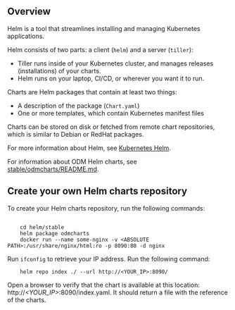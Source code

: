 ## Overview

Helm is a tool that streamlines installing and managing Kubernetes applications. 

Helm consists of two parts: a client (`helm`) and a server (`tiller`):
- Tiller runs inside of your Kubernetes cluster, and manages releases (installations) of your charts.
- Helm runs on your laptop, CI/CD, or wherever you want it to run.

Charts are Helm packages that contain at least two things:
- A description of the package (`Chart.yaml`)
- One or more templates, which contain Kubernetes manifest files

Charts can be stored on disk or fetched from remote chart repositories, which is similar to Debian or RedHat packages.

For more information about Helm, see [Kubernetes Helm](https://github.com/kubernetes/helm).

For information about ODM Helm charts, see [stable/odmcharts/README.md](stable/odmcharts/README.md).

## Create your own Helm charts repository

To create your Helm charts repository, run the following commands:
```

    cd helm/stable
    helm package odmcharts
    docker run --name some-nginx -v <ABSOLUTE PATH>:/usr/share/nginx/html:ro -p 8090:80 -d nginx
```
Run `ifconfig` to retrieve your IP address.
Run the following command:
```
    helm repo index ./ --url http://<YOUR_IP>:8090/
```
Open a browser to verify that the chart is available at this location: http://_<YOUR_IP>_:8090/index.yaml. It should return a file with the reference of the charts.


